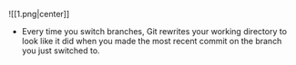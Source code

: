 ![[1.png|center]]
- Every time you switch branches, Git rewrites your working directory to look like it did when you made the most recent commit on the branch you just switched to.